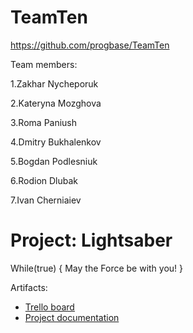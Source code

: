 # TeamTen
https://github.com/progbase/TeamTen

Team members:

1.Zakhar Nycheporuk 

2.Kateryna Mozghova

3.Roma Paniush

4.Dmitry Bukhalenkov

5.Bogdan Podlesniuk

6.Rodion Dlubak

7.Ivan Cherniaiev


# Project: Lightsaber
While(true)
{ May the Force be with you! }

Artifacts:

* [Trello board](https://github.com/orgs/progbase/projects/11)
* [Project documentation](https://drive.google.com/open?id=1KNX3V0pukPLRQGCtuADJFzGPhEOYDvKN)

